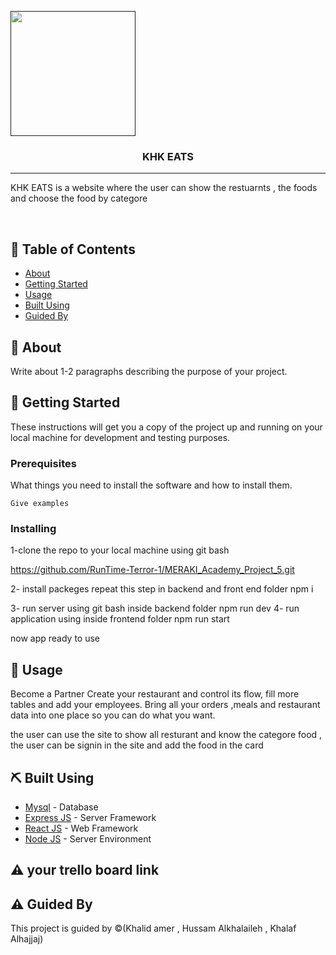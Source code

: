 <p align="center">
  <a href="" rel="noopener">

 <img width=200px height=200px src="https://img.freepik.com/free-vector/restaurant-logo-design-template_79169-56.jpg?w=2000
"></a>

<h3 align="center">KHK EATS</h3>

---

<p align="center"> 

KHK EATS is a website where the user can show the restuarnts , the foods and choose the food by categore 
 
   <br>
</p>

## 📝 Table of Contents

- [About](#about)
- [Getting Started](#getting_started)
- [Usage](#usage)
- [Built Using](#built_using)
- [Guided By](#guided_by)

## 🧐 About <a name = "about"></a>

Write about 1-2 paragraphs describing the purpose of your project.

## 🏁 Getting Started <a name = "getting_started"></a>

These instructions will get you a copy of the project up and running on your local machine for development and testing purposes.

### Prerequisites

What things you need to install the software and how to install them.

```
Give examples
```

### Installing
1-clone the repo to your local machine using git bash

https://github.com/RunTime-Terror-1/MERAKI_Academy_Project_5.git

2- install packeges repeat this step in backend and front end folder 
npm i

3- run server using git bash inside backend folder
npm run dev
4- run application using inside frontend folder 
npm run start

now app ready to use 

## 🎈 Usage <a name="usage"></a>


Become a Partner
Create your restaurant and control its flow, fill more tables and add your employees. Bring all your orders ,meals and restaurant data into one place so you can do what you want.

the user can use the site to show all resturant and know the categore food , the user can be signin in the site  and add the food in the card

## ⛏️ Built Using <a name = "built_using"></a>

- [Mysql](https://www.mysql.com/) - Database
- [Express JS](https://expressjs.com/) - Server Framework
- [React JS](https://https://reactjs.org/) - Web Framework
- [Node JS](https://nodejs.org/en/) - Server Environment


## ⚠️ your trello board link  <link href="https://trello.com/b/kFgPVk9f/runtimeterror"></link>

## ⚠️ Guided By <a name = "guided_by"></a>

This project is guided by ©️(Khalid amer , Hussam Alkhalaileh , Khalaf Alhajjaj)

